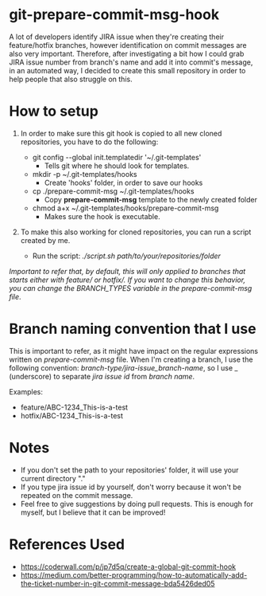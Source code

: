# git-prepare-commit-msg-hook

A lot of developers identify JIRA issue when they're creating their feature/hotfix branches, however identification on commit messages are also very important. Therefore, after investigating a bit how I could grab JIRA issue number from branch's name and add it into commit's message, in an automated way, I decided to create this small repository in order to help people that also struggle on this.

# How to setup

1. In order to make sure this git hook is copied to all new cloned repositories, you have to do the following:
   * git config --global init.templatedir '~/.git-templates'
      * Tells git where he should look for templates.
   * mkdir -p ~/.git-templates/hooks
      * Create 'hooks' folder, in order to save our hooks
   * cp ./prepare-commit-msg ~/.git-templates/hooks
      * Copy **prepare-commit-msg** template to the newly created folder
   * chmod a+x ~/.git-templates/hooks/prepare-commit-msg
      * Makes sure the hook is executable.

2. To make this also working for cloned repositories, you can run a script created by me.
   * Run the script: *./script.sh path/to/your/repositories/folder*

*Important to refer that, by default, this will only applied to branches that starts either with feature/ or hotfix/. If you want to change this behavior, you can change the BRANCH_TYPES variable in the prepare-commit-msg file*.

# Branch naming convention that I use

This is important to refer, as it might have impact on the regular expressions written on *prepare-commit-msg* file. When I'm creating a branch, I use the following convention: *branch-type/jira-issue_branch-name*, so I use _ (underscore) to separate *jira issue id* from *branch name*.

Examples:
* feature/ABC-1234_This-is-a-test
* hotfix/ABC-1234_This-is-a-test

# Notes

* If you don't set the path to your repositories' folder, it will use your current directory "."
* If you type jira issue id by yourself, don't worry because it won't be repeated on the commit message.
* Feel free to give suggestions by doing pull requests. This is enough for myself, but I believe that it can be improved!

# References Used

* https://coderwall.com/p/jp7d5q/create-a-global-git-commit-hook
* https://medium.com/better-programming/how-to-automatically-add-the-ticket-number-in-git-commit-message-bda5426ded05
